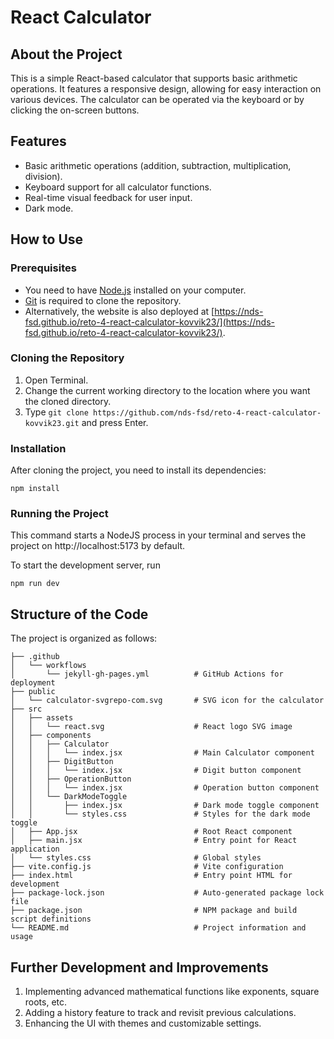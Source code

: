# React Calculator

## About the Project

This is a simple React-based calculator that supports basic arithmetic operations. It features a responsive design, allowing for easy interaction on various devices. The calculator can be operated via the keyboard or by clicking the on-screen buttons.

## Features

- Basic arithmetic operations (addition, subtraction, multiplication, division).
- Keyboard support for all calculator functions.
- Real-time visual feedback for user input.
- Dark mode.


## How to Use

### Prerequisites

- You need to have [Node.js](https://nodejs.org/) installed on your computer.
- [Git](https://git-scm.com/) is required to clone the repository.
- Alternatively, the website is also deployed at [https://nds-fsd.github.io/reto-4-react-calculator-kovvik23/](https://nds-fsd.github.io/reto-4-react-calculator-kovvik23/).


### Cloning the Repository

1. Open Terminal.
2. Change the current working directory to the location where you want the cloned directory.
3. Type `git clone https://github.com/nds-fsd/reto-4-react-calculator-kovvik23.git` and press Enter.

### Installation

After cloning the project, you need to install its dependencies:

```
npm install
```

### Running the Project

This command starts a NodeJS process in your terminal and serves the project on http://localhost:5173 by default.

To start the development server, run 
```
npm run dev
```

## Structure of the Code

The project is organized as follows:

```plaintext
├── .github
│   └── workflows
│       └── jekyll-gh-pages.yml          # GitHub Actions for deployment
├── public
│   └── calculator-svgrepo-com.svg       # SVG icon for the calculator
├── src
│   ├── assets
│   │   └── react.svg                    # React logo SVG image
│   ├── components
│   │   ├── Calculator
│   │   │   └── index.jsx                # Main Calculator component
│   │   ├── DigitButton
│   │   │   └── index.jsx                # Digit button component
│   │   ├── OperationButton
│   │   │   └── index.jsx                # Operation button component
│   │   └── DarkModeToggle
│   │       ├── index.jsx                # Dark mode toggle component
│   │       └── styles.css               # Styles for the dark mode toggle
│   ├── App.jsx                          # Root React component
│   ├── main.jsx                         # Entry point for React application
│   └── styles.css                       # Global styles
├── vite.config.js                       # Vite configuration
├── index.html                           # Entry point HTML for development
├── package-lock.json                    # Auto-generated package lock file
├── package.json                         # NPM package and build script definitions
└── README.md                            # Project information and usage
```

## Further Development and Improvements

1. Implementing advanced mathematical functions like exponents, square roots, etc.
2. Adding a history feature to track and revisit previous calculations.
3. Enhancing the UI with themes and customizable settings.

